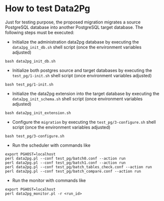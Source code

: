 # How to test Data2Pg

Just for testing purpose, the proposed migration migrates a source PostgreSQL database into another PostgreSQL target database. The following steps must be executed:

  * Initialize the administration data2pg database by executing the `data2pg_init_db.sh` shell script (once the environment variables adjusted)
  ```
  bash data2pg_init_db.sh
  ```
  * Initialize both postgres source and target databases by executing the `test_pg/1-init.sh` shell script (once environment variables adjusted)
  ```
  bash test_pg/1-init.sh
  ```
  * Initialize the data2pg extension into the target database by executing the `data2pg_init_schema.sh` shell script (once environment variables adjusted)
  ```
  bash data2pg_init_extension.sh
  ```
  * Configure the `migration` by executing the `test_pg/3-configure.sh` shell script (once the environment variables adjusted)
  ```
  bash test_pg/3-configure.sh
  ```
  * Run the scheduler with commands like
  ```
  export PGHOST=localhost
  perl data2pg.pl --conf test_pg/batch0.conf --action run
  perl data2pg.pl --conf test_pg/batch1.conf --action run
  perl data2pg.pl --conf test_pg/batch_tables_check.conf --action run
  perl data2pg.pl --conf test_pg/batch_compare.conf --action run
  ```
  * Run the monitor with commands like
  ```
  export PGHOST=localhost
  perl data2pg_monitor.pl -r <run_id>
  ```
